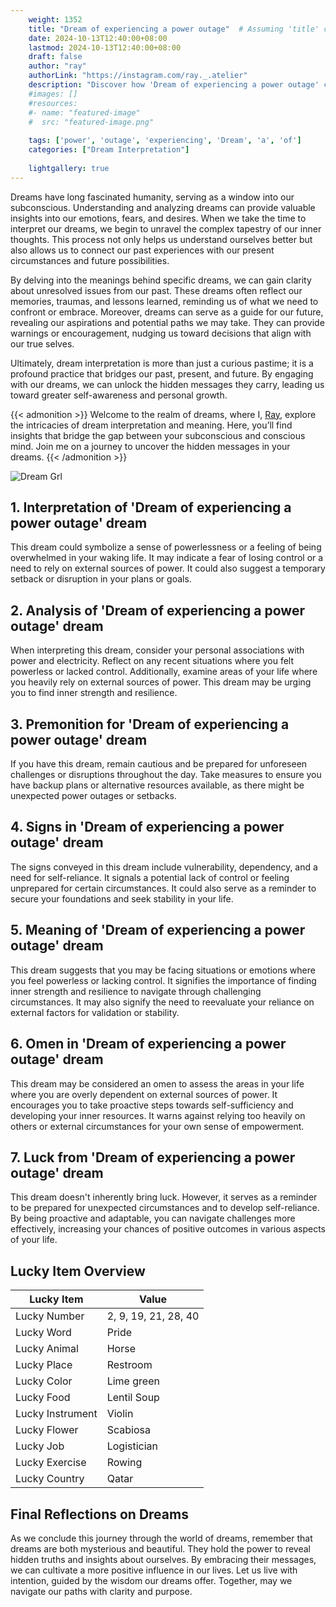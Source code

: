 ```yaml
---
    weight: 1352
    title: "Dream of experiencing a power outage"  # Assuming 'title' column exists
    date: 2024-10-13T12:40:00+08:00
    lastmod: 2024-10-13T12:40:00+08:00
    draft: false
    author: "ray"
    authorLink: "https://instagram.com/ray._.atelier"
    description: "Discover how 'Dream of experiencing a power outage' can interpret your future and uncover its significant meanings in your life."
    #images: []
    #resources:
    #- name: "featured-image"
    #  src: "featured-image.png"
    
    tags: ['power', 'outage', 'experiencing', 'Dream', 'a', 'of']
    categories: ["Dream Interpretation"]
    
    lightgallery: true
---
```

    
Dreams have long fascinated humanity, serving as a window into our subconscious. Understanding and analyzing dreams can provide valuable insights into our emotions, fears, and desires. When we take the time to interpret our dreams, we begin to unravel the complex tapestry of our inner thoughts. This process not only helps us understand ourselves better but also allows us to connect our past experiences with our present circumstances and future possibilities.

By delving into the meanings behind specific dreams, we can gain clarity about unresolved issues from our past. These dreams often reflect our memories, traumas, and lessons learned, reminding us of what we need to confront or embrace. Moreover, dreams can serve as a guide for our future, revealing our aspirations and potential paths we may take. They can provide warnings or encouragement, nudging us toward decisions that align with our true selves.

Ultimately, dream interpretation is more than just a curious pastime; it is a profound practice that bridges our past, present, and future. By engaging with our dreams, we can unlock the hidden messages they carry, leading us toward greater self-awareness and personal growth.

{{< admonition >}}
Welcome to the realm of dreams, where I, [Ray](https://instagram.com/ray._.atelier), explore the intricacies of dream interpretation and meaning. Here, you’ll find insights that bridge the gap between your subconscious and conscious mind. Join me on a journey to uncover the hidden messages in your dreams.
{{< /admonition >}}

![Dream Grl](https://cdn.pixabay.com/photo/2017/11/02/03/35/gothic-2910057_1280.jpg "Dream Grl")

## 1. Interpretation of 'Dream of experiencing a power outage' dream
 This dream could symbolize a sense of powerlessness or a feeling of being overwhelmed in your waking life. It may indicate a fear of losing control or a need to rely on external sources of power. It could also suggest a temporary setback or disruption in your plans or goals.

## 2. Analysis of 'Dream of experiencing a power outage' dream
 When interpreting this dream, consider your personal associations with power and electricity. Reflect on any recent situations where you felt powerless or lacked control. Additionally, examine areas of your life where you heavily rely on external sources of power. This dream may be urging you to find inner strength and resilience.

## 3. Premonition for 'Dream of experiencing a power outage' dream
 If you have this dream, remain cautious and be prepared for unforeseen challenges or disruptions throughout the day. Take measures to ensure you have backup plans or alternative resources available, as there might be unexpected power outages or setbacks.

## 4. Signs in 'Dream of experiencing a power outage' dream
 The signs conveyed in this dream include vulnerability, dependency, and a need for self-reliance. It signals a potential lack of control or feeling unprepared for certain circumstances. It could also serve as a reminder to secure your foundations and seek stability in your life.

## 5. Meaning of 'Dream of experiencing a power outage' dream
 This dream suggests that you may be facing situations or emotions where you feel powerless or lacking control. It signifies the importance of finding inner strength and resilience to navigate through challenging circumstances. It may also signify the need to reevaluate your reliance on external factors for validation or stability.

## 6. Omen in 'Dream of experiencing a power outage' dream
 This dream may be considered an omen to assess the areas in your life where you are overly dependent on external sources of power. It encourages you to take proactive steps towards self-sufficiency and developing your inner resources. It warns against relying too heavily on others or external circumstances for your own sense of empowerment.

## 7. Luck from 'Dream of experiencing a power outage' dream
 This dream doesn't inherently bring luck. However, it serves as a reminder to be prepared for unexpected circumstances and to develop self-reliance. By being proactive and adaptable, you can navigate challenges more effectively, increasing your chances of positive outcomes in various aspects of your life.

## Lucky Item Overview
| Lucky Item          | Value              |
|---------------|--------------------|
| Lucky Number        | 2, 9, 19, 21, 28, 40  |
| Lucky Word          | Pride |
| Lucky Animal        | Horse |
| Lucky Place         | Restroom     |
| Lucky Color         | Lime green     |
| Lucky Food          | Lentil Soup      |
| Lucky Instrument    | Violin |
| Lucky Flower        | Scabiosa    |
| Lucky Job           | Logistician       |
| Lucky Exercise      | Rowing  |
| Lucky Country       | Qatar    |


##  Final Reflections on Dreams

As we conclude this journey through the world of dreams, remember that dreams are both mysterious and beautiful. They hold the power to reveal hidden truths and insights about ourselves. By embracing their messages, we can cultivate a more positive influence in our lives. Let us live with intention, guided by the wisdom our dreams offer. Together, may we navigate our paths with clarity and purpose.
